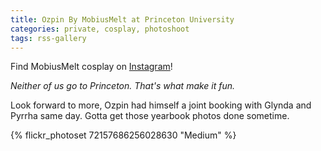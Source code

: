 ```yaml
---
title: Ozpin By MobiusMelt at Princeton University
categories: private, cosplay, photoshoot
tags: rss-gallery
---
```


Find MobiusMelt cosplay on [Instagram](https://www.instagram.com/mobiusmelt/)!

*Neither of us go to Princeton. That's what make it fun.*

Look forward to more, Ozpin had himself a joint booking with Glynda and Pyrrha same day. Gotta get those yearbook photos done sometime. 

{% flickr_photoset 72157686256028630 "Medium" %}